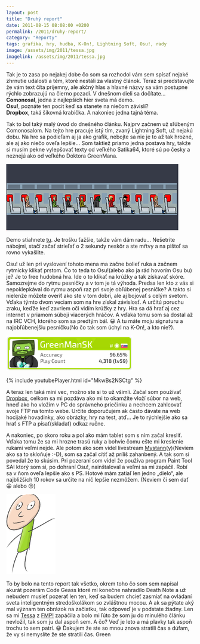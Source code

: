 ```yaml
---
layout: post
title: "Druhý report"
date: 2011-08-15 08:08:00 +0200
permalink: /2011/druhy-report/
category: "Reporty"
tags: grafika, hry, hudba, K-On!, Lightning Soft, Osu!, rady
image: /assets/img/2011/tessa.jpg
imagelink: /assets/img/2011/tessa.jpg
---
```

Tak je to zasa po nejakej dobe čo som sa rozhodol vám sem spísať nejaké zhrnutie udalostí a tém, ktoré nestáli za vlastný článok. Teraz si predstavujte že vám text číta prijemny, ale akčný hlas a hlavné názvy sa vám postupne rýchlo zobrazujú na čierno pozadí. V dnešnom dieli sa dočítate…<br>
**Comonosal**, jedna z najlepších hier sveta má demo.<br>
**Osu!**, poznáte ten pocit keď sa stanete na niečom závislí?<br>
**Dropbox**, taká šikovná krabička.
A nakoniec jedna tajná téma.

Tak to bol taký malý úvod do dnešného článku. Najprv začnem už sľúbeným Comonosalom. Na tejto hre pracuje istý tím, zvaný Lightning Soft, už nejakú dobu. Na hre sa podieľam aj ja ako grafik, nebojte sa nie je to až tak hrozné, ale aj ako niečo oveľa lepšie… Som taktiež priamo jedna postava hry, takže si musím pekne vylepšovať texty od veľkého Satika64, ktoré sú po česky a neznejú ako od veľkého Doktora GreenMana.

![Comonosal](/assets/img/2011/IMG_19122010_171208.png)

Demo stiahnete [tu](http://satik64.own.cz/Comonosal.rar). Je trošku ťažšie, takže vám dám radu… Nešetrite nábojmi, stačí začať strieľať o 2 sekundy neskôr a ste mŕtvy a na pištoľ sa rovno vykašlite.

Osu! už len pri vyslovení tohoto mena ma začne bolieť ruka a začnem rytmicky klikať prstom. Čo to teda to Osu!(alebo ako ja rád hovorím Osu bu) je? Je to free hudobná hra.  Ide o to klikať na krúžky a tak získavať skóre. Samozrejme do rytmu pesničky a v tom je tá výhoda. Predsa len kto z vás si nepoklepkával do rytmu aspoň raz pri svoje obľúbenej pesničke? A takto si nielenže môžete overiť ako ste v tom dobrí, ale aj bojovať s celým svetom. Vďaka týmto dvom veciam som na hre získal závislosť. A určitú poruchu zraku, keďže keď zavriem oči vidím krúžky z hry. Hra sa dá hrať aj cez internet v priamom súboji viacerých hráčov. A vďaka tomu som sa dostal až na IRC VCH, ktorého som sa predtým bál. 😀 A tu máte moju signaturu a najobľúbenejšiu pesničku(No čo tak som úchyl na K-On!, a kto nie?).

[![Osu! profil](/assets/img/2011/sig.png)](http://osu.ppy.sh/u/1021493)

{% include youtubePlayer.html id="MkwBs2NSCtg" %}

A teraz len taká mini vec, možno ste si to už všimli. Začal som používať [Dropbox](http://dropbox.com/), celkom sa mi pozdáva ako mi to okamžite vloží súbor na web, hneď ako ho vložím v PC do správneho priečinku a nechcem zahlcovať svoje FTP na tomto webe. Určite doporučujem ak často dávate na web hocijaké hovadinky, ako obrázky, hry na test, atď… Je to rýchlejšie ako sa hrať s FTP a písať(skladať) odkaz ručne.

A nakoniec, po skoro roku a pol ako mám tablet som s ním začal kresliť. Vďaka tomu že sa mi hrozne trasú ruky a bohvie čomu ešte mi kreslenie rukami veľmi nejde. Ale potom ako som videl livestream [Mystann](http://sawesome.blog.cz/)(y)(Neviem ako sa to skloňuje :-D), som sa začal cítiť až príliš zahanbený. A tak som si povedal že to skúsim. Pri pozeraní som videl že používa program Paint Tool SAI ktorý som si, po dohraní Osu!, nainštaloval a veľmi sa mi zapáčil. Robí sa v ňom oveľa lepšie ako s PS. Hotové mám zatiaľ len jedno „dielo“, ale najbližších 10 rokov sa určite na nič lepšie nezmôžem. (Neviem či sem dať 😀 alebo 😔)

![Nový ja](/assets/img/2011/new%20ja.png)

To by bolo na tento report tak všetko, okrem toho čo som sem napísal akurát pozerám Code Geass ktoré mi konečne nahradilo Death Note a už nebudem musieť pozerať len ten, keď sa budem chcieť zasmiať na ovládaní sveta inteligentným stredoškolákom so zvláštnou mocou. A ak sa pýtate aký mal význam ten obrázok na začiatku, tak odpoveď je v podstate žiadny. Len sa mi [Tessa](http://anidb.net/perl-bin/animedb.pl?show=character&charid=1457) z [FMP!](http://anidb.net/perl-bin/animedb.pl?show=anime&aid=17) zapáčila a bolo mi ľúto že som ju do minulého článku nevložil, tak som ju dal aspoň sem. A čo? Veď je leto a má plavky tak aspoň trochu to sem patrí. 😀 Ďakujem že ste so mnou znova stratili čas a dúfam, že vy si nemyslíte že ste stratili čas. Green
